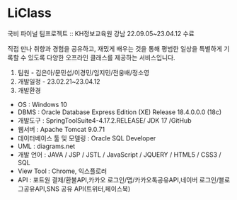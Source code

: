 # LiClass
국비 파이널 팀프로젝트 :: KH정보교육원 강남 22.09.05~23.04.12 수료

직접 만나 취향과 경험을 공유하고, 재밌게 배우는 것을 통해 평범한 일상을 특별하게 기록할 수 있도록 다양한 오프라인 클래스를 제공하는 서비스입니다.

1. 팀원 - 김은아/문민섭/이경민/임지민/전웅배/정소영
2. 개발일정 - 23.02.21~23.04.12
3. 개발환경 
- OS : Windows 10
- DBMS : Oracle Database Express Edition (XE) Release 18.4.0.0.0 (18c)
- 개발도구 : SpringToolSuite4-4.17.2.RELEASE/ JDK 17 /GitHub
- 웹서버 : Apache Tomcat 9.0.71
- 데이터베이스 툴 및 모델링 : Oracle SQL Developer
- UML : diagrams.net
- 개발 언어 : JAVA / JSP / JSTL / JavaScript / JQUERY / HTML5 / CSS3 / SQL
- View Tool : Chrome, 익스플로러
- API : 포트원 결제/환불API,카카오 로그인/맵/카카오톡공유API,네이버 로그인/블로그공유API,SNS 공유 API(트위터,페이스북)
